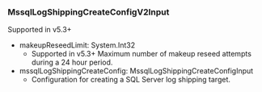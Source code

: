 ### MssqlLogShippingCreateConfigV2Input
Supported in v5.3+

- makeupReseedLimit: System.Int32
  - Supported in v5.3+
Maximum number of makeup reseed attempts during a 24 hour period.
- mssqlLogShippingCreateConfig: MssqlLogShippingCreateConfigInput
  - Configuration for creating a SQL Server log shipping target.
